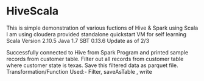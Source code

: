 # HiveScala
This is simple demonstration of various fuctions of Hive & Spark using Scala 
I am using cloudera provided standalone quickstart VM for self learning 
Scala Version 2.10.5
Java 1.7
SBT 0.13.6
Update as of 2/3

Successfully connected to Hive from Spark Program and printed sample records from 
customer table. Filter out all records from customer table where customer state is texas.
Save this filtered data as parquet file. 
Transformation/Function Used:- Filter, saveAsTable , write
